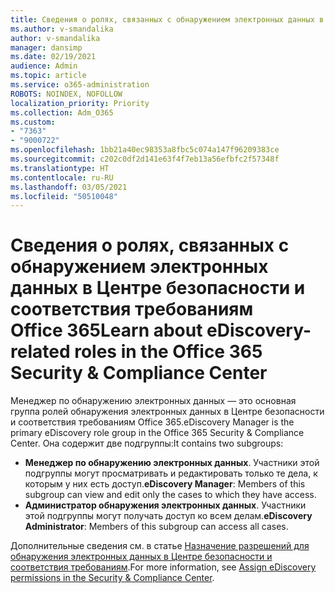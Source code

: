 ```yaml
---
title: Сведения о ролях, связанных с обнаружением электронных данных в Центре безопасности и соответствия требованиям Office 365
ms.author: v-smandalika
author: v-smandalika
manager: dansimp
ms.date: 02/19/2021
audience: Admin
ms.topic: article
ms.service: o365-administration
ROBOTS: NOINDEX, NOFOLLOW
localization_priority: Priority
ms.collection: Adm_O365
ms.custom:
- "7363"
- "9000722"
ms.openlocfilehash: 1bb21a40ec98353a8fbc5c074a147f96209383ce
ms.sourcegitcommit: c202c0df2d141e63f4f7eb13a56efbfc2f57348f
ms.translationtype: HT
ms.contentlocale: ru-RU
ms.lasthandoff: 03/05/2021
ms.locfileid: "50510048"
---
```

# <a name="learn-about-ediscovery-related-roles-in-the-office-365-security--compliance-center"></a><span data-ttu-id="ab350-102">Сведения о ролях, связанных с обнаружением электронных данных в Центре безопасности и соответствия требованиям Office 365</span><span class="sxs-lookup"><span data-stu-id="ab350-102">Learn about eDiscovery-related roles in the Office 365 Security & Compliance Center</span></span>

<span data-ttu-id="ab350-103">Менеджер по обнаружению электронных данных — это основная группа ролей обнаружения электронных данных в Центре безопасности и соответствия требованиям Office 365.</span><span class="sxs-lookup"><span data-stu-id="ab350-103">eDiscovery Manager is the primary eDiscovery role group in the Office 365 Security & Compliance Center.</span></span> <span data-ttu-id="ab350-104">Она содержит две подгруппы:</span><span class="sxs-lookup"><span data-stu-id="ab350-104">It contains two subgroups:</span></span>

- <span data-ttu-id="ab350-105">**Менеджер по обнаружению электронных данных**. Участники этой подгруппы могут просматривать и редактировать только те дела, к которым у них есть доступ.</span><span class="sxs-lookup"><span data-stu-id="ab350-105">**eDiscovery Manager**: Members of this subgroup can view and edit only the cases to which they have access.</span></span>
- <span data-ttu-id="ab350-106">**Администратор обнаружения электронных данных**. Участники этой подгруппы могут получать доступ ко всем делам.</span><span class="sxs-lookup"><span data-stu-id="ab350-106">**eDiscovery Administrator**: Members of this subgroup can access all cases.</span></span>

<span data-ttu-id="ab350-107">Дополнительные сведения см. в статье [Назначение разрешений для обнаружения электронных данных в Центре безопасности и соответствия требованиям](https://docs.microsoft.com/microsoft-365/compliance/assign-ediscovery-permissions).</span><span class="sxs-lookup"><span data-stu-id="ab350-107">For more information, see [Assign eDiscovery permissions in the Security & Compliance Center](https://docs.microsoft.com/microsoft-365/compliance/assign-ediscovery-permissions).</span></span>